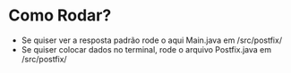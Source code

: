 # Como Rodar?

- Se quiser ver a resposta padrão rode o aqui Main.java em /src/postfix/
- Se quiser colocar dados no terminal, rode o arquivo Postfix.java em /src/postfix/